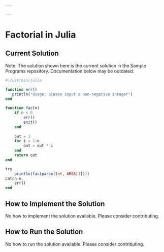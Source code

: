 ```yaml
---

---
```


# Factorial in Julia

## Current Solution

Note: The solution shown here is the current solution in the Sample Programs repository. Documentation below may be outdated.

```Julia
#!/usr/bin/julia

function err() 
   println("Usage: please input a non-negative integer")
end

function fac(n)
    if n < 0
        err()
        exit()
    end
        
    out = 1
    for i = 1:n
        out = out * i
    end
    return out
end

try
    println(fac(parse(Int, ARGS[1])))
catch e
    err()
end

```

## How to Implement the Solution

No how to implement the solution available. Please consider contributing.

## How to Run the Solution

No how to run the solution available. Please consider contributing.